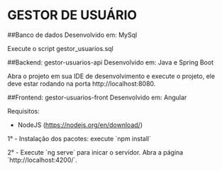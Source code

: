 # GESTOR DE USUÁRIO

##Banco de dados
Desenvolvido em: MySql<p>
Execute o script gestor_usuarios.sql<p>

##Backend: gestor-usuarios-api
Desenvolvido em: Java e Spring Boot<p>
<p>
Abra o projeto em sua IDE de desenvolvimento e execute o projeto, ele deve estar rodando na porta http://localhost:8080.<p>

##Frontend: gestor-usuarios-front
Desenvolvido em: Angular <p>

Requisitos:<p>
- NodeJS (https://nodejs.org/en/download/)<p>
<p>
1° - Instalação dos pacotes: execute `npm install`<p>
2° - Execute `ng serve` para inicar o servidor. Abra a página `http://localhost:4200/`.<p>

